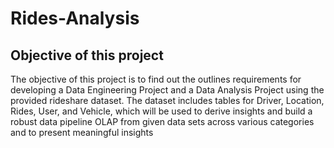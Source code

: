# Rides-Analysis
## Objective of this project
The objective of this project is to find out the outlines requirements for developing a Data Engineering Project and a Data Analysis Project using the provided rideshare dataset. The dataset includes tables for Driver, Location, Rides, User, and Vehicle, which will be used to derive insights and build a robust data pipeline OLAP from given data sets across various categories and to present meaningful insights 
